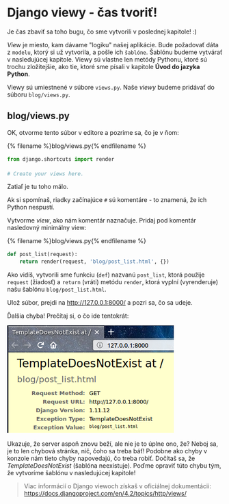 # Django viewy - čas tvoriť!

Je čas zbaviť sa toho bugu, čo sme vytvorili v poslednej kapitole! :)

*View* je miesto, kam dávame "logiku" našej aplikácie. Bude požadovať dáta z `modelu`, ktorý si už vytvorila, a pošle ich `šablóne`. Šablónu budeme vytvárať v nasledujúcej kapitole. Viewy sú vlastne len metódy Pythonu, ktoré sú trochu zložitejšie, ako tie, ktoré sme písali v kapitole **Úvod do jazyka Python**.

Viewy sú umiestnené v súbore `views.py`. Naše *viewy* budeme pridávať do súboru `blog/views.py`.

## blog/views.py

OK, otvorme tento súbor v editore a pozrime sa, čo je v ňom:

{% filename %}blog/views.py{% endfilename %}

```python
from django.shortcuts import render

# Create your views here.
```

Zatiaľ je tu toho málo.

Ak si spomínaš, riadky začínajúce `#` sú komentáre - to znamená, že ich Python nespustí.

Vytvorme *view*, ako nám komentár naznačuje. Pridaj pod komentár nasledovný minimálny view:

{% filename %}blog/views.py{% endfilename %}

```python
def post_list(request):
    return render(request, 'blog/post_list.html', {})
```

Ako vidíš, vytvorili sme funkciu (`def`) nazvanú `post_list`, ktorá použije `request` (žiadosť) a `return` (vráti) metódu `render`, ktorá vyplní (vyrenderuje) našu šablónu `blog/post_list.html`.

Ulož súbor, prejdi na http://127.0.0.1:8000/ a pozri sa, čo sa udeje.

Ďalšia chyba! Prečítaj si, o čo ide tentokrát:

![Chyba](images/error.png)

Ukazuje, že server aspoň znovu beží, ale nie je to úplne ono, že? Neboj sa, je to len chybová stránka, nič, čoho sa treba báť! Podobne ako chyby v konzole nám tieto chyby napovedajú, čo treba robiť. Dočítaš sa, že *TemplateDoesNotExist* (šablóna neexistuje). Poďme opraviť túto chybu tým, že vytvoríme šablónu v nasledujúcej kapitole!

> Viac informácií o Django viewoch získaš v oficiálnej dokumentácii: https://docs.djangoproject.com/en/4.2/topics/http/views/

